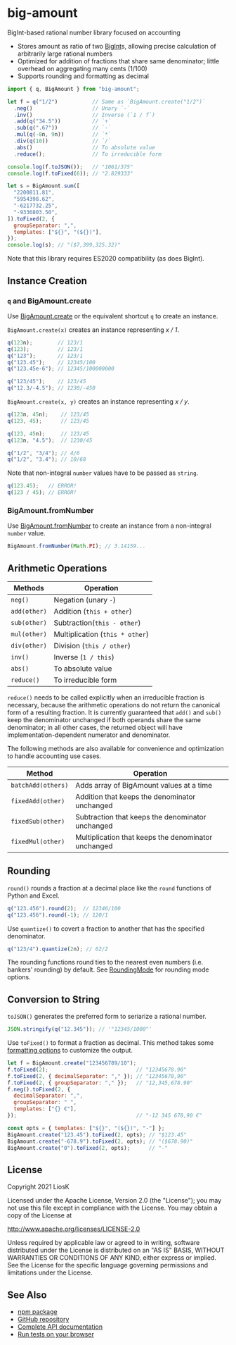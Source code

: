 # big-amount

BigInt-based rational number library focused on accounting

- Stores amount as ratio of two [BigInt]s, allowing precise calculation of
  arbitrarily large rational numbers
- Optimized for addition of fractions that share same denominator; little
  overhead on aggregating many cents (1/100)
- Supports rounding and formatting as decimal

```javascript
import { q, BigAmount } from "big-amount";

let f = q("1/2")           // Same as `BigAmount.create("1/2")`
  .neg()                   // Unary `-`
  .inv()                   // Inverse (`1 / f`)
  .add(q("34.5"))          // `+`
  .sub(q(".67"))           // `-`
  .mul(q(-8n, 9n))         // `*`
  .div(q(10))              // `/`
  .abs()                   // To absolute value
  .reduce();               // To irreducible form

console.log(f.toJSON());   // "1061/375"
console.log(f.toFixed(6)); // "2.829333"

let s = BigAmount.sum([
  "2200811.81",
  "5954398.62",
  "-6217732.25",
  "-9336803.50",
]).toFixed(2, {
  groupSeparator: ",",
  templates: ["${}", "(${})"],
});
console.log(s); // "($7,399,325.32)"
```

Note that this library requires ES2020 compatibility (as does BigInt).

[bigint]: https://developer.mozilla.org/en-US/docs/Web/JavaScript/Reference/Global_Objects/BigInt

## Instance Creation

### `q` and BigAmount.create

Use [BigAmount.create] or the equivalent shortcut `q` to create an instance.

`BigAmount.create(x)` creates an instance representing _x / 1_.

```javascript
q(123n);        // 123/1
q(123);         // 123/1
q("123");       // 123/1
q("123.45");    // 12345/100
q("123.45e-6"); // 12345/100000000

q("123/45");    // 123/45
q("12.3/-4.5"); // 1230/-450
```

`BigAmount.create(x, y)` creates an instance representing _x / y_.

```javascript
q(123n, 45n);    // 123/45
q(123, 45);      // 123/45

q(123, 45n);     // 123/45
q(123n, "4.5");  // 1230/45

q("1/2", "3/4"); // 4/6
q("1/2", "3.4"); // 10/68
```

Note that non-integral `number` values have to be passed as `string`.

```javascript
q(123.45);   // ERROR!
q(123 / 45); // ERROR!
```

[bigamount.create]: https://liosk.github.io/big-amount/doc/classes/bigamount.html#create

### BigAmount.fromNumber

Use [BigAmount.fromNumber] to create an instance from a non-integral `number`
value.

```javascript
BigAmount.fromNumber(Math.PI); // 3.14159...
```

[bigamount.fromnumber]: https://liosk.github.io/big-amount/doc/classes/bigamount.html#fromnumber

## Arithmetic Operations

| Methods      | Operation                       |
| ------------ | ------------------------------- |
| `neg()`      | Negation (unary `-`)            |
| `add(other)` | Addition (`this + other`)       |
| `sub(other)` | Subtraction(`this - other`)     |
| `mul(other)` | Multiplication (`this * other`) |
| `div(other)` | Division (`this / other`)       |
| `inv()`      | Inverse (`1 / this`)            |
| `abs()`      | To absolute value               |
| `reduce()`   | To irreducible form             |

`reduce()` needs to be called explicitly when an irreducible fraction is
necessary, because the arithmetic operations do not return the canonical form of
a resulting fraction. It is currently guaranteed that `add()` and `sub()` keep
the denominator unchanged if both operands share the same denominator; in all
other cases, the returned object will have implementation-dependent numerator
and denominator.

The following methods are also available for convenience and optimization to
handle accounting use cases.

| Method             | Operation                                           |
| ------------------ | --------------------------------------------------- |
| `batchAdd(others)` | Adds array of BigAmount values at a time            |
| `fixedAdd(other)`  | Addition that keeps the denominator unchanged       |
| `fixedSub(other)`  | Subtraction that keeps the denominator unchanged    |
| `fixedMul(other)`  | Multiplication that keeps the denominator unchanged |

## Rounding

`round()` rounds a fraction at a decimal place like the `round` functions of
Python and Excel.

```javascript
q("123.456").round(2);  // 12346/100
q("123.456").round(-1); // 120/1
```

Use `quantize()` to covert a fraction to another that has the specified
denominator.

```javascript
q("123/4").quantize(2n); // 62/2
```

The rounding functions round ties to the nearest even numbers (i.e. bankers'
rounding) by default. See [RoundingMode] for rounding mode options.

[roundingmode]: https://liosk.github.io/big-amount/doc/modules.html#roundingmode

## Conversion to String

`toJSON()` generates the preferred form to seriarize a rational number.

```javascript
JSON.stringify(q("12.345")); // '"12345/1000"'
```

Use `toFixed()` to format a fraction as decimal. This method takes some
[formatting options] to customize the output.

```javascript
let f = BigAmount.create("123456789/10");
f.toFixed(2);                            // "12345678.90"
f.toFixed(2, { decimalSeparator: "," }); // "12345678,90"
f.toFixed(2, { groupSeparator: "," });   // "12,345,678.90"
f.neg().toFixed(2, {
  decimalSeparator: ",",
  groupSeparator: " ",
  templates: ["{} €"],
});                                      // "-12 345 678,90 €"

const opts = { templates: ["${}", "(${})", "-"] };
BigAmount.create("123.45").toFixed(2, opts); // "$123.45"
BigAmount.create("-678.9").toFixed(2, opts); // "($678.90)"
BigAmount.create("0").toFixed(2, opts);      // "-"
```

[formatting options]: https://liosk.github.io/big-amount/doc/interfaces/formatoptions.html

## License

Copyright 2021 LiosK

Licensed under the Apache License, Version 2.0 (the "License"); you may not use
this file except in compliance with the License. You may obtain a copy of the
License at

http://www.apache.org/licenses/LICENSE-2.0

Unless required by applicable law or agreed to in writing, software distributed
under the License is distributed on an "AS IS" BASIS, WITHOUT WARRANTIES OR
CONDITIONS OF ANY KIND, either express or implied. See the License for the
specific language governing permissions and limitations under the License.

## See Also

- [npm package](https://www.npmjs.com/package/big-amount)
- [GitHub repository](https://github.com/LiosK/big-amount)
- [Complete API documentation](https://liosk.github.io/big-amount/doc/)
- [Run tests on your browser](https://liosk.github.io/big-amount/test/)
